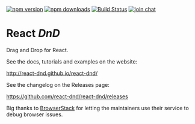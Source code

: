 [![npm version](https://img.shields.io/npm/v/react-dnd.svg?style=flat-square)](https://www.npmjs.com/package/react-dnd)
[![npm downloads](https://img.shields.io/npm/dm/react-dnd.svg?style=flat-square)](https://www.npmjs.com/package/react-dnd)
[![Build Status](https://travis-ci.org/react-dnd/react-dnd.svg?branch=master)](https://travis-ci.org/react-dnd/react-dnd)
[![join chat](https://img.shields.io/badge/gitter-join%20chat-blue.svg?style=flat-square)](https://gitter.im/gaearon/react-dnd)

React *DnD*
=========

Drag and Drop for React.

See the docs, tutorials and examples on the website:

http://react-dnd.github.io/react-dnd/

See the changelog on the Releases page:

https://github.com/react-dnd/react-dnd/releases

Big thanks to [BrowserStack](https://www.browserstack.com) for letting the maintainers use their service to debug browser issues.
